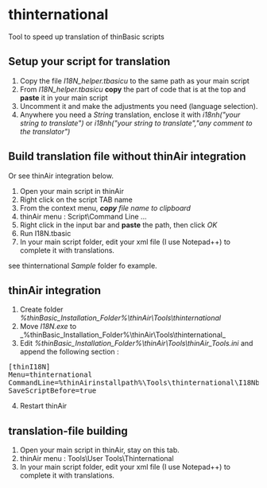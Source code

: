 # thinternational
Tool to speed up translation of thinBasic scripts


## Setup your script for translation

1. Copy the file _I18N_helper.tbasicu_ to the same path as your main script
2. From _I18N_helper.tbasicu_ **copy** the part of code that is at the top and **paste** it in your main script
3. Uncomment it and make the adjustments you need (language selection).
4. Anywhere you need a _String_ translation, enclose it with _i18nh("your string to translate")_ or _i18nh("your string to translate","any comment to the translator")_


## Build translation file without thinAir integration
Or see thinAir integration below.

1. Open your main script in thinAir
2. Right click on the script TAB name
3. From the context menu, _**copy** file name to clipboard_
4. thinAir menu : Script\Command Line ...
5. Right click in the input bar and **paste** the path, then click _OK_
6. Run I18N.tbasic
7. In your main script folder, edit your xml file (I use Notepad++) to complete it with translations.

see thinternational _Sample_ folder fo example.


## thinAir integration 

1. Create folder _%thinBasic_Installation_Folder%\thinAir\Tools\thinternational_
2. Move _I18N.exe_ to _%thinBasic_Installation_Folder%\thinAir\Tools\thinternational\_
3. Edit  _%thinBasic_Installation_Folder%\thinAir\Tools\thinAir_Tools.ini_ and append the following section :
<pre>
[thinI18N]
Menu=thinternational
CommandLine=%thinAirinstallpath%\Tools\thinternational\I18Nb.exe %sourcecodefullpathname%
SaveScriptBefore=true
</pre>
4. Restart thinAir

## translation-file building 

1. Open your main script in thinAir, stay on this tab.
2. thinAir menu : Tools\User Tools\Thinternational
3. In your main script folder, edit your xml file (I use Notepad++) to complete it with translations.
